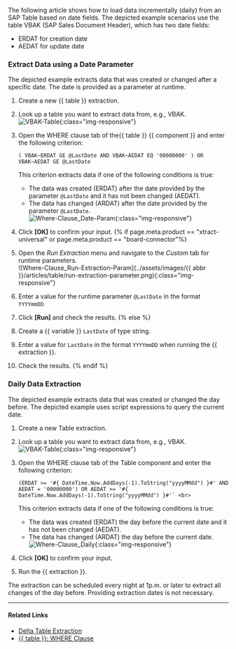 
The following article shows how to load data incrementally (daily) from an SAP Table based on date fields.
The depicted example scenarios use the table VBAK (SAP Sales Document Header), which has two date fields: 

- ERDAT for creation date 
- AEDAT for update date

### Extract Data using a Date Parameter

The depicted example extracts data that was created or changed after a specific date.
The date is provided as a parameter at runtime.

1. Create a new {{ table }} extraction.
2. Look up a table you want to extract data from, e.g., VBAK. <br>
![VBAK-Table](../assets/images/articles/table/VBAK-Table.png){:class="img-responsive"}
3. Open the WHERE clause tab of the{{ table }} {{ component }} and enter the following criterion: <br>

	``` 
	( VBAK~ERDAT GE @LastDate AND VBAK~AEDAT EQ '00000000' ) OR VBAK~AEDAT GE @LastDate
	```
	
	This criterion extracts data if one of the following conditions is true: <br>
	- The data was created (ERDAT) after the date provided by the parameter `@LastDate` and it has not been changed (AEDAT). <br>
	- The data has changed (ARDAT) after the date provided by the parameter `@LastDate`.<br>
	![Where-Clause_Date-Param](../assets/images/articles/table/Where-Clause_Date-Param.png){:class="img-responsive"}

4. Click **[OK]** to confirm your input.
{% if page.meta.product == "xtract-universal" or page.meta.product == "board-connector"%}
5. Open the *Run Extraction* menu and navigate to the *Custom* tab for runtime parameters.<br>
![Where-Clause_Run-Extraction-Param](../assets/images/{{ abbr }}/articles/table/run-extraction-parameter.png){:class="img-responsive"}
6. Enter a value for the runtime parameter `@LastDate` in the format `YYYYmmDD`.
7. Click **[Run]** and check the results.
{% else %}
5. Create a {{ variable }} `LastDate` of type string.
6. Enter a value for `LastDate` in the format `YYYYmmDD` when running the {{ extraction }}.
7. Check the results.
{% endif %}


### Daily Data Extraction

The depicted example extracts data that was created or changed the day before.
The depicted example uses script expressions to query the current date.

1. Create a new Table extraction.
2. Look up a table you want to extract data from, e.g., VBAK. <br>
![VBAK-Table](../assets/images/articles/table/VBAK-Table.png){:class="img-responsive"}
3. Open the WHERE clause tab of the Table component and enter the following criterion: 

	``` 
	(ERDAT >= '#{ DateTime.Now.AddDays(-1).ToString("yyyyMMdd") }#' AND AEDAT = '00000000') OR AEDAT >= '#{ DateTime.Now.AddDays(-1).ToString("yyyyMMdd") }#'` <br>
	```
	
	This criterion extracts data if one of the following conditions is true:<br>
	- The data was created (ERDAT) the day before the current date and it has not been changed (AEDAT).<br>
	- The data has changed (ARDAT) the day before the current date.
	![Where-Clause_Daily](../assets/images/articles/table/Where-Clause-Daily.png){:class="img-responsive"}
	
4. Click **[OK]** to confirm your input.
5. Run the {{ extraction }}.

The extraction can be scheduled every night at 1p.m. or later to extract all changes of the day before.
Providing extraction dates is not necessary.
 
******

#### Related Links
- [Delta Table Extraction](delta-table-extraction.md)
- [{{ table }}: WHERE Clause](../documentation/table/where-clause.md)